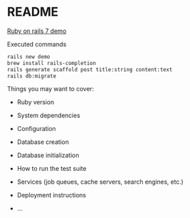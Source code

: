 # README

[Ruby on rails 7 demo](https://d1snj8sshb5u7m.cloudfront.net/Rails7.mp4)

Executed commands
```bash
rails new demo
brew install rails-completion
rails generate scaffold post title:string content:text
rails db:migrate
```
Things you may want to cover:

* Ruby version

* System dependencies

* Configuration

* Database creation

* Database initialization

* How to run the test suite

* Services (job queues, cache servers, search engines, etc.)

* Deployment instructions

* ...
